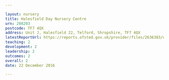 ```yaml
---

layout: nursery
title: Halesfield Day Nursery Centre
urn: 208203
postcode: TF7 4QX
address: Unit J, Halesfield 22, Telford, Shropshire, TF7 4QX
latestReportUrl: https://reports.ofsted.gov.uk/provider/files/2636383/urn/208203.pdf
teaching: 2
development: 2
leadership: 2
outcomes: 2
overall: 2
date: 22 December 2016

---
```

